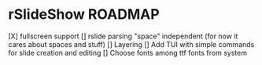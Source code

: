# rSlideShow ROADMAP

[X] fullscreen support
[] rslide parsing "space" independent (for now it cares about spaces and stuff)
[] Layering
[] Add TUI with simple commands for slide creation and editing
[] Choose fonts among ttf fonts from system